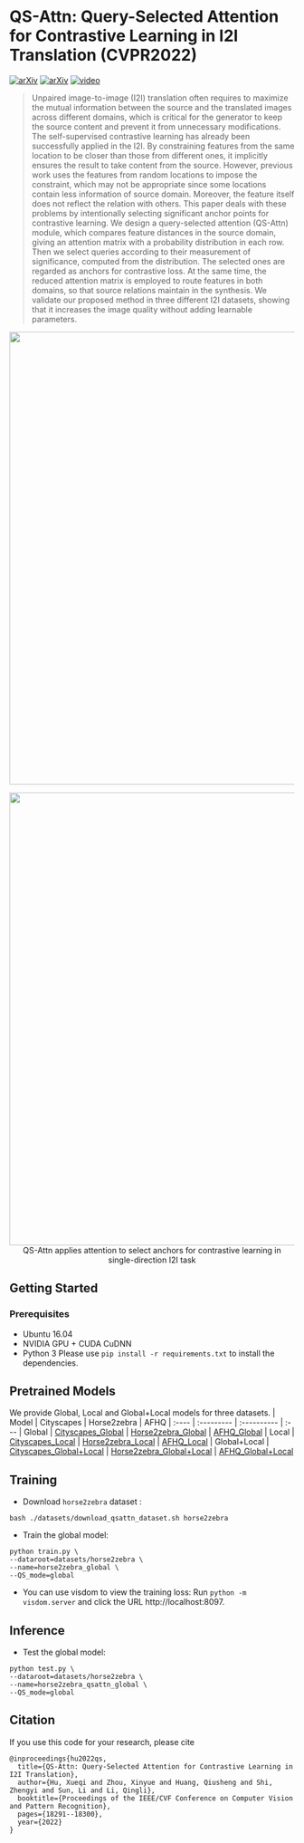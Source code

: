 # QS-Attn: Query-Selected Attention for Contrastive Learning in I2I Translation (CVPR2022)
 [![arXiv](https://img.shields.io/badge/paper-CVPR2022-green)](https://openaccess.thecvf.com/content/CVPR2022/html/Hu_QS-Attn_Query-Selected_Attention_for_Contrastive_Learning_in_I2I_Translation_CVPR_2022_paper.html) [![arXiv](https://img.shields.io/badge/arXiv-2203.08483-blue)](https://arxiv.org/abs/2203.08483) [![video](https://img.shields.io/badge/video-YouTube-red)](https://youtu.be/t0WZidpw27I)
>Unpaired image-to-image (I2I) translation often requires to maximize the mutual information between the source and the translated images across different domains, which is critical for the generator to keep the source content and prevent it from unnecessary modifications. The self-supervised contrastive learning has already been successfully applied in the I2I. By constraining features from the same location to be closer than those from different ones, it implicitly ensures the result to take content from the source. However, previous work uses the features from random locations to impose the constraint, which may not be appropriate since some locations contain less information of source domain. Moreover, the feature itself does not reflect the relation with others. This paper deals with these problems by intentionally selecting significant anchor points for contrastive learning. We design a query-selected attention (QS-Attn) module, which compares feature distances in the source domain, giving an attention matrix with a probability distribution in each row. Then we select queries according to their measurement of significance, computed from the distribution. The selected ones are regarded as anchors for contrastive loss. At the same time, the reduced attention matrix is employed to route features in both domains, so that source relations maintain in the synthesis. We validate our proposed method in three different I2I datasets, showing that it increases the image quality without adding learnable parameters.

<p align="center">
<img src="./teaser.png" width="800px"/>
<br></p>

<p align="center">
<img src="./arch.png" width="800px"/>
<br>
QS-Attn applies attention to select anchors for contrastive learning in single-direction I2I task
</p>

## Getting Started
### Prerequisites
- Ubuntu 16.04
- NVIDIA GPU + CUDA CuDNN
- Python 3
Please use `pip install -r requirements.txt` to install the dependencies.

## Pretrained Models
We provide Global, Local and Global+Local models for three datasets.
| Model | Cityscapes | Horse2zebra | AFHQ
| :---- | :--------- | :---------- | :---
| Global | [Cityscapes_Global](https://drive.google.com/file/d/1GTevGHIXn0NW2mAzb_3tq5NjkJGVamt5/view?usp=sharing) | [Horse2zebra_Global](https://drive.google.com/file/d/1Nhp34UpFJlQA-FH4J8eqwvp7a_boJNKb/view?usp=sharing) | [AFHQ_Global](https://drive.google.com/file/d/1OHmoTc_rxkMzkstN2caVmAxDkw4F2QVN/view?usp=sharing)
| Local | [Cityscapes_Local](https://drive.google.com/file/d/1uI2G7SXlF5YAo7z9olFFKINtYToTiwbu/view?usp=sharing) | [Horse2zebra_Local](https://drive.google.com/file/d/1TrmGhj5eElSU0doc5ehEAje_G7PC1HCh/view?usp=sharing) | [AFHQ_Local](https://drive.google.com/file/d/13wCMffJibqzKhqOqbpSQ5gdr0WeDdBf9/view?usp=sharing)
| Global+Local | [Cityscapes_Global+Local](https://drive.google.com/file/d/1Cccobqbn67J1rDN5AuFyyIIKasA5bA-y/view?usp=sharing) | [Horse2zebra_Global+Local](https://drive.google.com/file/d/1SP3kf7LNYmpaZZJ7o6N5uPQT-ZjhHIsm/view?usp=sharing) | [AFHQ_Global+Local](https://drive.google.com/file/d/1xvDpD9dbjrZIzT8FjTd8q0dWdhSzNjZx/view?usp=sharing)

## Training
- Download `horse2zebra` dataset :
```
bash ./datasets/download_qsattn_dataset.sh horse2zebra
```
- Train the global model:
```
python train.py \
--dataroot=datasets/horse2zebra \
--name=horse2zebra_global \
--QS_mode=global
```
- You can use visdom to view the training loss:
Run `python -m visdom.server` and click the URL http://localhost:8097.

## Inference
- Test the global model:
```
python test.py \
--dataroot=datasets/horse2zebra \
--name=horse2zebra_qsattn_global \
--QS_mode=global
```

## Citation
If you use this code for your research, please cite
```
@inproceedings{hu2022qs,
  title={QS-Attn: Query-Selected Attention for Contrastive Learning in I2I Translation},
  author={Hu, Xueqi and Zhou, Xinyue and Huang, Qiusheng and Shi, Zhengyi and Sun, Li and Li, Qingli},
  booktitle={Proceedings of the IEEE/CVF Conference on Computer Vision and Pattern Recognition},
  pages={18291--18300},
  year={2022}
}
```
